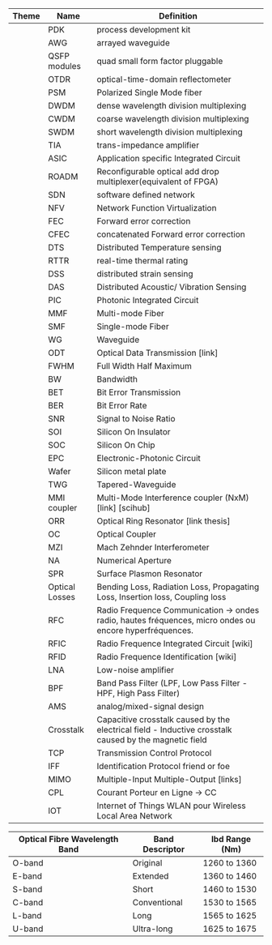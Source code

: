 | Theme        | Name           | Definition                                                                                                |
|--------------|----------------|-----------------------------------------------------------------------------------------------------------|
|              |PDK             | process development kit                                                                                   |
|              |AWG             | arrayed waveguide                                                                                         |
|              |QSFP modules    | quad small form factor pluggable                                                                          |
|              |OTDR            | optical-time-domain reflectometer                                                                         |
|              |PSM             | Polarized Single Mode fiber                                                                               |
|              |DWDM            | dense wavelength division multiplexing                                                                    |
|              |CWDM            | coarse wavelength division multiplexing                                                                   |
|              |SWDM            | short wavelength division multiplexing                                                                    |
|              |TIA             | trans-impedance amplifier                                                                                 |
|              |ASIC            | Application specific Integrated Circuit                                                                   |
|              |ROADM           | Reconfigurable optical add drop multiplexer(equivalent of FPGA)                                           |
|              |SDN             | software defined network                                                                                  |
|              |NFV             | Network Function Virtualization                                                                           |
|              |FEC             | Forward error correction                                                                                  |
|              |CFEC            | concatenated Forward error correction                                                                     |
|              |DTS             | Distributed Temperature sensing                                                                           |
|              |RTTR            | real-time thermal rating                                                                                  |
|              |DSS             | distributed strain sensing                                                                                |
|              |DAS             | Distributed Acoustic/ Vibration Sensing                                                                   |
|              |PIC             | Photonic Integrated Circuit                                                                               |
|              |MMF             | Multi-mode Fiber                                                                                          |
|              |SMF             | Single-mode Fiber                                                                                         |
|              |WG              | Waveguide                                                                                                 |
|              |ODT             | Optical Data Transmission [link]                                                                          |
|              |FWHM            | Full Width Half Maximum                                                                                   |
|              |BW              | Bandwidth                                                                                                 |
|              |BET             | Bit Error Transmission                                                                                    |
|              |BER             | Bit Error Rate                                                                                            |
|              |SNR             | Signal to Noise Ratio                                                                                     |
|              |SOI             | Silicon On Insulator                                                                                      |
|              |SOC             | Silicon On Chip                                                                                           |
|              |EPC             | Electronic-Photonic Circuit                                                                               |
|              |Wafer           | Silicon metal plate                                                                                       |
|              |TWG             | Tapered-Waveguide                                                                                         |
|              |MMI coupler     | Multi-Mode Interference coupler (NxM) [link] [scihub]                                                     |
|              |ORR             | Optical Ring Resonator [link thesis]                                                                      |
|              |OC              | Optical Coupler                                                                                           |
|              |MZI             | Mach Zehnder Interferometer                                                                               |
|              |NA              | Numerical Aperture                                                                                        |
|              |SPR             | Surface Plasmon Resonator                                                                                 |
|              |Optical Losses  | Bending Loss, Radiation Loss, Propagating Loss, Insertion loss, Coupling loss                             |
|              |RFC             | Radio Frequence Communication -> ondes radio, hautes fréquences, micro ondes ou encore hyperfréquences.   |
|              |RFIC            | Radio Frequence Integrated Circuit [wiki]                                                                 |
|              |RFID            | Radio Frequence Identification [wiki]                                                                     |
|              |LNA             | Low-noise amplifier                                                                                       |
|              |BPF             | Band Pass Filter (LPF, Low Pass Filter - HPF, High Pass Filter)                                           |
|              |AMS             | analog/mixed-signal design                                                                                |
|              |Crosstalk       | Capacitive crosstalk caused by the electrical field - Inductive crosstalk caused by the magnetic field    |
|              |TCP             | Transmission Control Protocol                                                                             |
|              |IFF             | Identification Protocol friend or foe                                                                     |
|              |MIMO            | Multiple-Input Multiple-Output  [links]                                                                   |
|              |CPL             | Courant Porteur en Ligne → CC | Carrier courant                                                           |
|              |IOT             | Internet of Things WLAN pour Wireless Local Area Network                                                  |

|Optical Fibre Wavelength Band  |Band Descriptor|lbd Range (Nm) |
|-------------------------------|---------------|---------------|
|O-band                         |Original       |1260 to 1360   |
|E-band                         |Extended       |1360 to 1460   |
|S-band                         |Short          |1460 to 1530   |
|C-band                         |Conventional   |1530 to 1565   |
|L-band                         |Long           |1565 to 1625   |
|U-band                         |Ultra-long     |1625 to 1675   |



